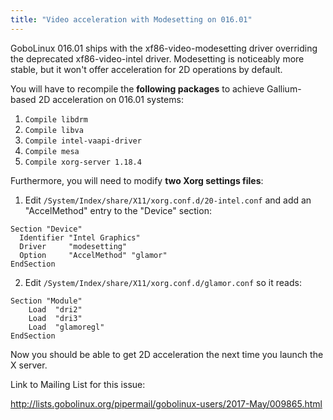 ```yaml
---
title: "Video acceleration with Modesetting on 016.01"
---
```


GoboLinux 016.01 ships with the xf86-video-modesetting driver overriding the deprecated xf86-video-intel driver. Modesetting is noticeably more stable, but it won't offer acceleration for 2D operations by default.

You will have to recompile the **following packages** to achieve Gallium-based 2D acceleration on 016.01 systems:

1. `Compile libdrm`
2. `Compile libva`
3. `Compile intel-vaapi-driver`
4. `Compile mesa`
5. `Compile xorg-server 1.18.4`

Furthermore, you will need to modify **two Xorg settings files**:

1. Edit `/System/Index/share/X11/xorg.conf.d/20-intel.conf` and add an "AccelMethod" entry to the "Device" section:
```
Section "Device"
  Identifier "Intel Graphics"
  Driver     "modesetting"
  Option     "AccelMethod" "glamor"
EndSection
```

2. Edit `/System/Index/share/X11/xorg.conf.d/glamor.conf` so it reads:
```
Section "Module"
    Load  "dri2"
    Load  "dri3"
    Load  "glamoregl"
EndSection
```

Now you should be able to get 2D acceleration the next time you launch the X server.

Link to Mailing List for this issue:

  http://lists.gobolinux.org/pipermail/gobolinux-users/2017-May/009865.html